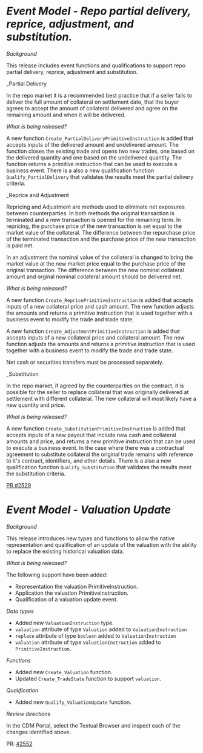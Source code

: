 # _Event Model - Repo partial delivery, reprice, adjustment, and substitution._

_Background_

This release includes event functions and qualifications to support repo partial delivery, reprice, adjustment and substitution. 

_Partial Delivery

In the repo market it is a recommended best practice that if a seller fails to deliver the full amount of collateral
on settlement date, that the buyer agrees to accept the amount of collateral delivered and agree on the remaining amount and when
it will be delivered.

_What is being released?_

A new function `Create_PartialDeliveryPrimitiveInstruction` is added that accepts inputs of the delivered amount and undelivered amount. 
The function closes the existing trade and opens two new trades, one based on the delivered quantity and one based on the undelivered
quantity. The function returns a primitive instruction that can be used to execute a business event. 
There is a also a new qualification function `Qualify_PartialDelivery` that validates the results meet the partial delivery criteria.

_Reprice and Adjustment

Repricing and Adjustment are methods used to eliminate net exposures between counterparties. In both methods the original transaction is terminated
and a new transaction is opened for the remaining term. In repricing, the purchase price of the new transaction is set equal to the market value of the
collateral. The difference between the repurchase price of the terminated transaction and the purchase price of the new transaction is paid net. 

In an adjustment the nominal value of the collateral is changed to bring the market value at the new market price equal to the purchase price of the 
original transaction. The difference between the new nominal collateral amount and orginal nominal collateral amount should be delivered net.
 

_What is being released?_

A new function `Create_RepricePrimitiveInstruction` is added that accepts inputs of a new collateral price and cash
amount. The new function adjusts the amounts and returns a primitive instruction that is used together with a business event to
modify the trade and trade state.

A new function `Create_AdjustmentPrimitiveInstruction` is added that accepts inputs of a new collateral price and collateral amount.
The new function adjusts the amounts and returns a primitive instruction that is used together with a business event to
modify the trade and trade state.

Net cash or securities transfers must be processed separately.

_Substitution

In the repo market, if agreed by the counterparties on the contract, it is possible for the seller to replace collateral that was originally
delivered at settlement with different collateral. The new collateral will most likely have a new quantity and price. 

_What is being released?_

A new function `Create_SubstitutionPrimitiveInstruction` is added that accepts inputs of a new payout that include new cash and collateral
amounts and price, and returns a new primitive instruction that can be used to execute a business event. In the case where
there was a contractual agreement to substitute collateral the original trade remains with reference to it's contract, identifiers, and 
other details. There is a also a new qualification function `Qualify_Substitution` that validates the results meet the substitution criteria.

[PR #2529](https://github.com/finos/common-domain-model/pull/2529)

# _Event Model - Valuation Update_

_Background_

This release introduces new types and functions to allow the native representation and qualification of an update of the valuation with the ability to replace the existing historical valuation data.

_What is being released?_

The following support have been added: 

- Representation the valuation PrimitiveInstruction.
- Application the valuation PrimitiveInstruction.
- Qualification of a valuation update event.

_Data types_

- Added new `ValuationInstruction` type.
- `valuation` attribute of type `Valuation` added to `ValuationInstruction`
- `replace` attribute of type `boolean` added to `ValuationInstruction`
- `valuation` attribute of type `ValuationInstruction` added to `PrimitiveInstruction`.

_Functions_

- Added new `Create_Valuation` function.
- Updated `Create_TradeState` function to support `valuation`.

_Qualification_

- Added new `Qualify_ValuationUpdate` function.

_Review directions_

In the CDM Portal, select the Textual Browser and inspect each of the changes identified above.

PR: [#2552](https://github.com/finos/common-domain-model/pull/2552)
